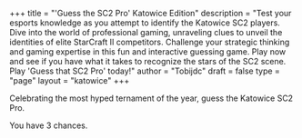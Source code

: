 +++
title = "'Guess the SC2 Pro' Katowice Edition"
description = "Test your esports knowledge as you attempt to identify the Katowice SC2 players. Dive into the world of professional gaming, unraveling clues to unveil the identities of elite StarCraft II competitors. Challenge your strategic thinking and gaming expertise in this fun and interactive guessing game. Play now and see if you have what it takes to recognize the stars of the SC2 scene. Play 'Guess that SC2 Pro' today!"
author = "Tobijdc"
draft = false
type = "page"
layout = "katowice"
+++

Celebrating the most hyped ternament of the year, guess the Katowice SC2 Pro.

You have 3 chances.

